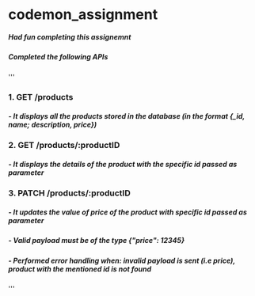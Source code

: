 # codemon_assignment
##### Had fun completing this assignemnt
##### Completed the following APIs
'''
### 1. GET /products
##### - It displays all the products stored in the database (in the format {_id, name; description, price})

### 2. GET /products/:productID
##### - It displays the details of the product with the specific id passed as parameter

### 3. PATCH /products/:productID
##### - It updates the value of price of the product with specific id passed as parameter
##### - Valid payload must be of the type {"price": 12345}
##### - Performed error handling when: invalid payload is sent (i.e price), product with the mentioned id is not found
'''

